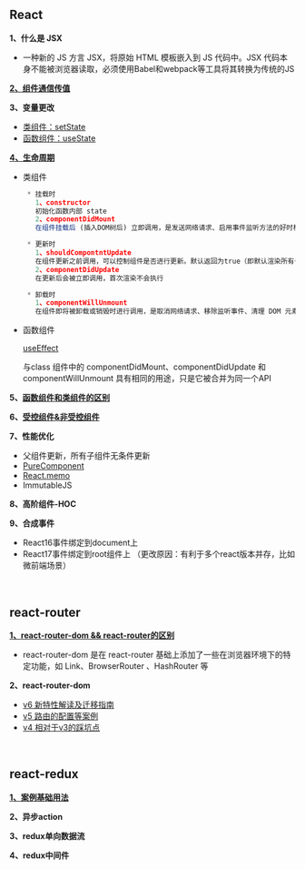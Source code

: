 ## React
**1、什么是 JSX**

* 一种新的 JS 方言 JSX，将原始 HTML 模板嵌入到 JS 代码中。JSX 代码本身不能被浏览器读取，必须使用Babel和webpack等工具将其转换为传统的JS

**[2、组件通信传值](https://github.com/yang1212/collection-about/issues/6)**

**3、变量更改**

* [类组件：setState](https://github.com/yang1212/collection-about/issues/12)
* [函数组件：useState](https://github.com/yang1212/collection-about/issues/34)

**[4、生命周期](https://juejin.cn/post/6914112105964634119)**

 * 类组件
   ```js
    * 挂载时
      1、constructor
      初始化函数内部 state
      2、componentDidMount
      在组件挂载后 (插入DOM树后) 立即调用，是发送网络请求、启用事件监听方法的好时机

    * 更新时
      1、shouldCompontntUpdate
      在组件更新之前调用，可以控制组件是否进行更新。默认返回为true（即默认渲染所有子组件）
      2、componentDidUpdate
      在更新后会被立即调用，首次渲染不会执行

    * 卸载时
      1、componentWillUnmount
      在组件即将被卸载或销毁时进行调用，是取消网络请求、移除监听事件、清理 DOM 元素、清理定时器等操作的好时机
   ```
  
  * 函数组件
  
    [useEffect](https://github.com/yang1212/collection-about/issues/34)

    与class 组件中的 componentDidMount、componentDidUpdate 和 componentWillUnmount 具有相同的用途，只是它被合并为同一个API

**5、[函数组件和类组件的区别](https://juejin.cn/post/6867028553629138952)**

**6、[受控组件&非受控组件](https://juejin.cn/post/6858276396968951822#comment)**

**7、性能优化**

* 父组件更新，所有子组件无条件更新
* [PureComponent](https://juejin.cn/post/6844903480369512455)
* [React.memo](https://1349279985.github.io/%E4%BC%98%E5%8C%96React-memo%E6%B8%B2%E6%9F%93%E5%88%A4%E5%88%AB%E6%9C%BA%E5%88%B6%E5%8F%8A%E5%AE%9E%E6%88%98/)
* ImmutableJS

**8、高阶组件-HOC**

**9、合成事件**

* React16事件绑定到document上
* React17事件绑定到root组件上 （更改原因：有利于多个react版本并存，比如微前端场景）

<br/>

## react-router
**[1、react-router-dom && react-router的区别](https://hexuanzhang.github.io/2018/03/01/react-router/)**

* react-router-dom 是在 react-router 基础上添加了一些在浏览器环境下的特定功能，如 Link、BrowserRouter 、HashRouter 等

**2、react-router-dom**

* [v6 新特性解读及迁移指南](https://juejin.cn/post/6844904096059621389)
* [v5 路由的配置等案例](https://segmentfault.com/a/1190000020812860)
* [v4 相对于v3的踩坑点](https://juejin.cn/post/6844903640839225358)


<br/>

## react-redux
**[1、案例基础用法](https://github.com/yang1212/collection-about/issues/7)**

**2、异步action**

**3、redux单向数据流**

**4、redux中间件**
